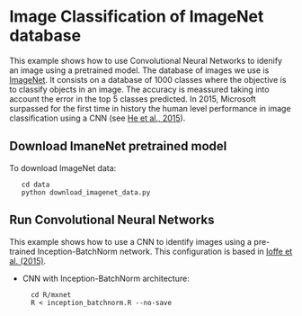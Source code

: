# Image Classification of ImageNet database

This example shows how to use Convolutional Neural Networks to idenify an image using a pretrained model. The database of images we use is [ImageNet](http://www.image-net.org/). It consists on a database of 1000 classes where the objective is to classify objects in an image. The accuracy is meassured taking into account the error in the top 5 classes predicted. In 2015, Microsoft surpassed for the first time in history the human level performance in image classification using a CNN (see [He et al., 2015](http://arxiv.org/abs/1502.01852)).

## Download ImaneNet pretrained model 

To download ImageNet data:

       cd data
       python download_imagenet_data.py

## Run Convolutional Neural Networks

This example shows how to use a CNN to identify images using a pre-trained Inception-BatchNorm network. This configuration is based in [Ioffe et al. (2015)](http://arxiv.org/abs/1502.03167v3).

* CNN with Inception-BatchNorm architecture:
    
        cd R/mxnet  
        R < inception_batchnorm.R --no-save  

